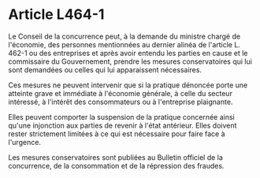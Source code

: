 # Article L464-1

Le Conseil de la concurrence peut, à la demande du ministre chargé de l'économie, des personnes mentionnées au dernier alinéa de l'article L. 462-1 ou des entreprises et après avoir entendu les parties en cause et le commissaire du Gouvernement, prendre les mesures conservatoires qui lui sont demandées ou celles qui lui apparaissent nécessaires.

Ces mesures ne peuvent intervenir que si la pratique dénoncée porte une atteinte grave et immédiate à l'économie générale, à celle du secteur intéressé, à l'intérêt des consommateurs ou à l'entreprise plaignante.

Elles peuvent comporter la suspension de la pratique concernée ainsi qu'une injonction aux parties de revenir à l'état antérieur. Elles doivent rester strictement limitées à ce qui est nécessaire pour faire face à l'urgence.

Les mesures conservatoires sont publiées au Bulletin officiel de la concurrence, de la consommation et de la répression des fraudes.
